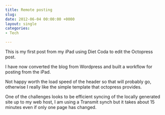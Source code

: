 ```yaml
---
title: Remote posting
slug: 
date: 2012-06-04 00:00:00 +0000
layout: single
categories: 
- Tech

---
```

This is my first post from my iPad using Diet Coda to edit the Octopress post.

I have now converted the blog from Wordpress and built a workflow for posting from the iPad.

Not happy worth the load speed of the header so that will probably go, otherwise I really like the simple template that octopress provides.

One of the challenges looks to be efficient syncing of the locally generated site up to my web host, I am using a Transmit synch but it takes about 15 minutes even if only one page has changed.
